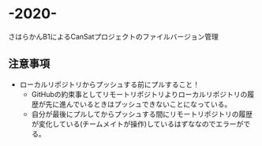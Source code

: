 # -2020-
さはらかんB1によるCanSatプロジェクトのファイルバージョン管理
## 注意事項
- ローカルリポジトリからプッシュする前にプルすること！
  - GitHubの約束事としてリモートリポジトリよりローカルリポジトリの履歴が先に進んでいるときはプッシュできないことになっている。
  - 自分が最後にプルしてからプッシュする間にリモートリポジトリの履歴が変化している(チームメイトが操作)しているはずななのでエラーがでる。
  
